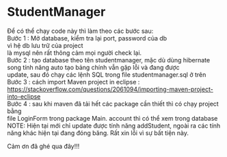 # StudentManager
Để có thể chạy code này thì làm theo các bước sau:  
Bước 1 : Mở database, kiểm tra lại port, password của db  
	vì hệ db lưu trữ của project  
	là mysql nên rất thông cảm mọi người check lại.  
Bước 2 : tạo database theo tên studentmanager, mặc dù dùng hibernate  
	song tính năng auto tạo bảng chính vẫn gặp lỗi và đang được   
	update, sau đó chạy các lệnh SQL trong file studentmanager.sql ở trên  
Bước 3 : cách import Maven project in eclipse : https://stackoverflow.com/questions/2061094/importing-maven-project-into-eclipse  
Bước 4 : sau khi maven đã tải hết các package cần thiết thì có chạy project bằng   
	file LoginForm trong package Main. account thì có thể xem trong database  
NOTE: Hiện tại mới chỉ update được tính năng addStudent, ngoài ra các tính năng khác hiện tại đang  đóng băng. Rất xin lỗi vì sự   bất tiện này.   
  
Cảm ơn đã ghé qua đây!!!  
